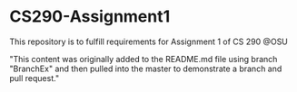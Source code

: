 # CS290-Assignment1
This repository is to fulfill requirements for Assignment 1 of CS 290 @OSU

"This content was originally added to the README.md file using branch "BranchEx" and then pulled into the master to demonstrate a branch and pull request."
